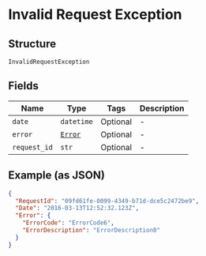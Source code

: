 
# Invalid Request Exception

## Structure

`InvalidRequestException`

## Fields

| Name | Type | Tags | Description |
|  --- | --- | --- | --- |
| `date` | `datetime` | Optional | - |
| `error` | [`Error`](../../doc/models/error.md) | Optional | - |
| `request_id` | `str` | Optional | - |

## Example (as JSON)

```json
{
  "RequestId": "09fd61fe-0099-4349-b71d-dce5c2472be9",
  "Date": "2016-03-13T12:52:32.123Z",
  "Error": {
    "ErrorCode": "ErrorCode6",
    "ErrorDescription": "ErrorDescription0"
  }
}
```

